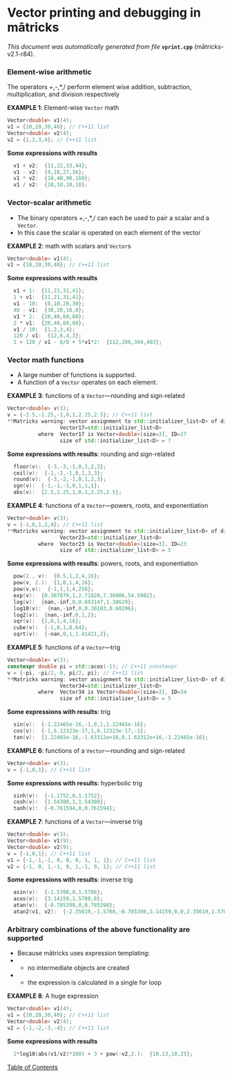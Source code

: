 
# Vector printing and debugging in mātricks
_This document was automatically generated from file_ **`vprint.cpp`** (mātricks-v2.1-r84).

### Element-wise arithmetic
The operators +,-,*,/ perform element wise addition, subtraction, multiplication, and division respectively


**EXAMPLE 1**: Element-wise `Vector` math
```C++
Vector<double> v1(4);
v1 = {10,20,30,40}; // C++11 list
Vector<double> v2(4);
v2 = {1,2,3,4}; // C++11 list
```

**Some expressions with results**
```C++
  v1 + v2:  {11,22,33,44}; 
  v1 - v2:  {9,18,27,36}; 
  v1 * v2:  {10,40,90,160}; 
  v1 / v2:  {10,10,10,10}; 
```

### Vector-scalar arithmetic
* The binary operators +,-,*,/ can each be used to pair a scalar and a `Vector`.
* In this case the scalar is operated on each element of the vector


**EXAMPLE 2**: math with scalars and `Vector`s
```C++
Vector<double> v1(4);
v1 = {10,20,30,40}; // C++11 list
```

**Some expressions with results**
```C++
  v1 + 1:  {11,21,31,41}; 
  1 + v1:  {11,21,31,41}; 
  v1 - 10:  {0,10,20,30}; 
  40 - v1:  {30,20,10,0}; 
  v1 * 2:  {20,40,60,80}; 
  2 * v1:  {20,40,60,80}; 
  v1 / 10:  {1,2,3,4}; 
  120 / v1:  {12,6,4,3}; 
  1 + 120 / v1 - 8/8 + 5*v1*2:  {112,206,304,403}; 
```

### Vector math functions
* A large number of functions is supported.  
* A function of a `Vector` operates on each element.  


**EXAMPLE 3**: functions of a `Vector`—rounding and sign-related 
```C++
Vector<double> v(3);
v = {-2.5,-2.25,-1,0,1,2.25,2.5}; // C++11 list
**Matricks warning: vector assignment to std::initializer_list<D> of different size
                 Vector17=std::initializer_list<D>
          where  Vector17 is Vector<double>[size=3], ID=17
                 size of std::initializer_list<D> = 7
```

**Some expressions with results**: rounding and sign-related
```C++
  floor(v):  {-3,-3,-1,0,1,2,2}; 
  ceil(v):  {-2,-2,-1,0,1,3,3}; 
  round(v):  {-3,-2,-1,0,1,2,3}; 
  sgn(v):  {-1,-1,-1,0,1,1,1}; 
  abs(v):  {2.5,2.25,1,0,1,2.25,2.5}; 
```




**EXAMPLE 4**: functions of a `Vector`—powers, roots, and exponentiation
```C++
Vector<double> v(3);
v = {-1,0,1,2,4}; // C++11 list
**Matricks warning: vector assignment to std::initializer_list<D> of different size
                 Vector23=std::initializer_list<D>
          where  Vector23 is Vector<double>[size=3], ID=23
                 size of std::initializer_list<D> = 5
```

**Some expressions with results**: powers, roots, and exponentiation
```C++
  pow(2., v):  {0.5,1,2,4,16}; 
  pow(v, 2.):  {1,0,1,4,16}; 
  pow(v,v):  {-1,1,1,4,256}; 
  exp(v):  {0.367879,1,2.71828,7.38906,54.5982}; 
  log(v):  {nan,-inf,0,0.693147,1.38629}; 
  log10(v):  {nan,-inf,0,0.30103,0.60206}; 
  log2(v):  {nan,-inf,0,1,2}; 
  sqr(v):  {1,0,1,4,16}; 
  cube(v):  {-1,0,1,8,64}; 
  sqrt(v):  {-nan,0,1,1.41421,2}; 
```




**EXAMPLE 5**: functions of a `Vector`—trig
```C++
Vector<double> v(3);
constexpr double pi = std::acos(-1); // C++11 constexpr
v = {-pi, -pi/2, 0, pi/2, pi}; // C++11 list
**Matricks warning: vector assignment to std::initializer_list<D> of different size
                 Vector34=std::initializer_list<D>
          where  Vector34 is Vector<double>[size=3], ID=34
                 size of std::initializer_list<D> = 5
```

**Some expressions with results**: trig
```C++
  sin(v):  {-1.22465e-16,-1,0,1,1.22465e-16}; 
  cos(v):  {-1,6.12323e-17,1,6.12323e-17,-1}; 
  tan(v):  {1.22465e-16,-1.63312e+16,0,1.63312e+16,-1.22465e-16}; 
```




**EXAMPLE 6**: functions of a `Vector`—rounding and sign-related 
```C++
Vector<double> v(3);
v = {-1,0,1}; // C++11 list
```

**Some expressions with results**: hyperbolic trig
```C++
  sinh(v):  {-1.1752,0,1.1752}; 
  cosh(v):  {1.54308,1,1.54308}; 
  tanh(v):  {-0.761594,0,0.761594}; 
```




**EXAMPLE 7**: functions of a `Vector`—inverse trig
```C++
Vector<double> v(3);
Vector<double> v1(9);
Vector<double> v2(9);
v = {-1,0,1}; // C++11 list
v1 = {-1,-1,-1, 0, 0, 0, 1, 1, 1}; // C++11 list
v2 = {-1, 0, 1,-1, 0, 1,-1, 0, 1}; // C++11 list
```

**Some expressions with results**: inverse trig
```C++
  asin(v):  {-1.5708,0,1.5708}; 
  acos(v):  {3.14159,1.5708,0}; 
  atan(v):  {-0.785398,0,0.785398}; 
  atan2(v1, v2):  {-2.35619,-1.5708,-0.785398,3.14159,0,0,2.35619,1.5708,0.785398}; 
```

### Arbitrary combinations of the above functionality are supported
* Because mātricks uses expression templating:
* * no intermediate objects are created
* * the expression is calculated in a single for loop


**EXAMPLE 8**: A huge expression
```C++
Vector<double> v1(4);
v1 = {10,20,30,40}; // C++11 list
Vector<double> v2(4);
v2 = {-1,-2,-3,-4}; // C++11 list
```

**Some expressions with results**
```C++
  2*log10(abs(v1/v2)*100) + 3 + pow(-v2,2.):  {10,13,18,25}; 
```


[Table of Contents](README.md)
